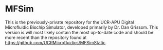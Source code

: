# MFSim
This is the previously-private repository for the UCR-APU Digital Microfluidic Biochip Simulator, developed primarily by Dr. Dan Grissom. This version is will most likely contain the most up-to-date code and should be more recent than the repository found at https://github.com/UCRMicrofluidics/MFSimStatic.

